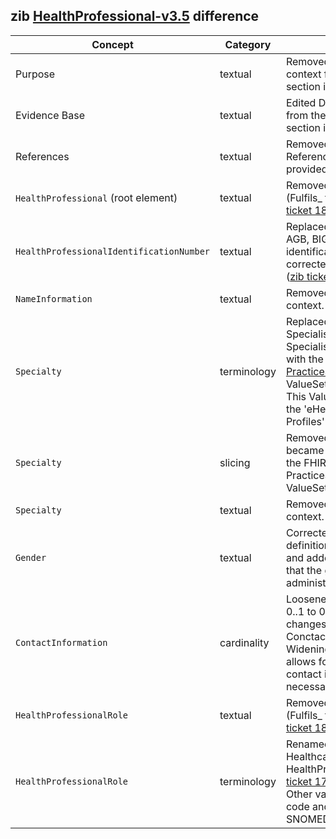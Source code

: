 ## zib [HealthProfessional-v3.5](https://zibs.nl/wiki/HealthProfessional-v3.5(2020EN)) difference

| Concept         | Category          | Description                             | 
|-----------------|-------------------|-----------------------------------------|
| Purpose | textual | Removed Dutch specific context from the Purpose section in the description. |
| Evidence Base| textual | Edited Dutch specific context from the Evidence Base section in description. |
| References | textual | Removed all content after References which was only provided in Dutch. |
|`HealthProfessional` (root element) | textual | Removed spelling mistake  (Fulfils_ to Fulfills_) ([zib ticket 1808](https://bits.nictiz.nl/browse/ZIB-1808)).
|`HealthProfessionalIdentificationNumber` | textual | Replaced Dutch context (UZI, AGB, BIG) with the use of identification by NIHDI, and corrected incorrect definition ([zib ticket 1678](https://bits.nictiz.nl/browse/ZIB-1673)).|
|`NameInformation` | textual | Removed Dutch specific context. |
|`Specialty` | terminology | Replaced Dutch specific SpecialismeUZICodelijst and SpecialismeAGBCodelijst with the FHIR [PracticeSettingCodeValueSet](https://www.hl7.org/fhir/R4/valueset-c80-practice-codes.html) ValueSet used for specialty. This ValueSet is also used by the 'eHealth Platform Federal Profiles'| 
|`Specialty` | slicing | Removed slicing because it became reduntant resuing the FHIR PracticeSettingCodeValueSet ValueSet. |
|`Specialty` | textual | Removed Dutch specific context. |
|`Gender` | textual | Corrected incorrect definition ([zib ticket 1368](https://bits.nictiz.nl/browse/ZIB-1368)) and added additional remark that the gender is an administrative gender. |
|`ContactInformation` | cardinality | Loosened cardinality from 0..1 to 0..* based on the changes made to the CBB ConctactInformation. Widening the cardinality here allows for capturing all contact information necessary.
|`HealthProfessionalRole` | textual | Removed spelling mistake  (Fulfils_ to Fulfills_) ([zib ticket 1808](https://bits.nictiz.nl/browse/ZIB-1808)).
|`HealthProfessionalRole` | terminology | Renamed ValueSet from HealthcareProviderRole to HealthProfessionalRole ([zib ticket 1788](https://bits.nictiz.nl/browse/ZIB-1788)). Also replace Other value with SNOMED code and added Unknown SNOMED code. |
